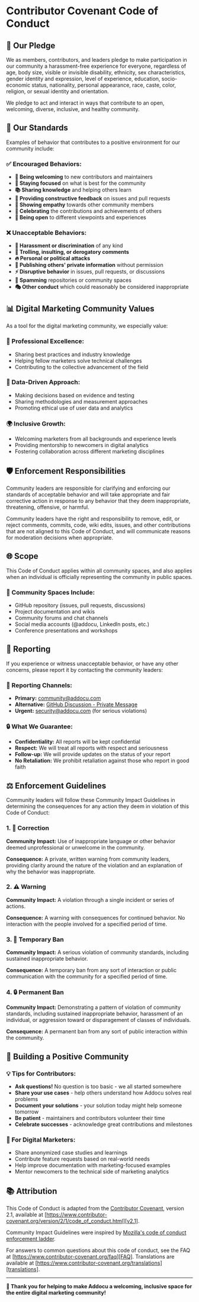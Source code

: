 # Contributor Covenant Code of Conduct

## 🤝 Our Pledge

We as members, contributors, and leaders pledge to make participation in our
community a harassment-free experience for everyone, regardless of age, body
size, visible or invisible disability, ethnicity, sex characteristics, gender
identity and expression, level of experience, education, socio-economic status,
nationality, personal appearance, race, caste, color, religion, or sexual
identity and orientation.

We pledge to act and interact in ways that contribute to an open, welcoming,
diverse, inclusive, and healthy community.

## 🌟 Our Standards

Examples of behavior that contributes to a positive environment for our
community include:

### **✅ Encouraged Behaviors:**
- **🤗 Being welcoming** to new contributors and maintainers
- **🎯 Staying focused** on what is best for the community
- **📚 Sharing knowledge** and helping others learn
- **🔧 Providing constructive feedback** on issues and pull requests
- **🙏 Showing empathy** towards other community members
- **🎉 Celebrating** the contributions and achievements of others
- **🤔 Being open** to different viewpoints and experiences

### **❌ Unacceptable Behaviors:**
- **🚫 Harassment or discrimination** of any kind
- **💬 Trolling, insulting, or derogatory comments**
- **🔥 Personal or political attacks**
- **📧 Publishing others' private information** without permission
- **⚡ Disruptive behavior** in issues, pull requests, or discussions
- **📱 Spamming** repositories or community spaces
- **🎭 Other conduct** which could reasonably be considered inappropriate

## 📊 Digital Marketing Community Values

As a tool for the digital marketing community, we especially value:

### **🎯 Professional Excellence:**
- Sharing best practices and industry knowledge
- Helping fellow marketers solve technical challenges
- Contributing to the collective advancement of the field

### **🔬 Data-Driven Approach:**
- Making decisions based on evidence and testing
- Sharing methodologies and measurement approaches
- Promoting ethical use of user data and analytics

### **🌍 Inclusive Growth:**
- Welcoming marketers from all backgrounds and experience levels
- Providing mentorship to newcomers in digital analytics
- Fostering collaboration across different marketing disciplines

## 🛡️ Enforcement Responsibilities

Community leaders are responsible for clarifying and enforcing our standards of
acceptable behavior and will take appropriate and fair corrective action in
response to any behavior that they deem inappropriate, threatening, offensive,
or harmful.

Community leaders have the right and responsibility to remove, edit, or reject
comments, commits, code, wiki edits, issues, and other contributions that are
not aligned to this Code of Conduct, and will communicate reasons for moderation
decisions when appropriate.

## 🌐 Scope

This Code of Conduct applies within all community spaces, and also applies when
an individual is officially representing the community in public spaces.

### **📍 Community Spaces Include:**
- GitHub repository (issues, pull requests, discussions)
- Project documentation and wikis
- Community forums and chat channels
- Social media accounts (@addocu, LinkedIn posts, etc.)
- Conference presentations and workshops

## 🚨 Reporting

If you experience or witness unacceptable behavior, or have any other concerns,
please report it by contacting the community leaders:

### **📧 Reporting Channels:**
- **Primary:** community@addocu.com
- **Alternative:** [GitHub Discussion - Private Message](https://github.com/jrodeiro5/addocu/discussions)
- **Urgent:** security@addocu.com (for serious violations)

### **🔒 What We Guarantee:**
- **Confidentiality:** All reports will be kept confidential
- **Respect:** We will treat all reports with respect and seriousness
- **Follow-up:** We will provide updates on the status of your report
- **No Retaliation:** We prohibit retaliation against those who report in good faith

## ⚖️ Enforcement Guidelines

Community leaders will follow these Community Impact Guidelines in determining
the consequences for any action they deem in violation of this Code of Conduct:

### **1. 📝 Correction**
**Community Impact:** Use of inappropriate language or other behavior deemed
unprofessional or unwelcome in the community.

**Consequence:** A private, written warning from community leaders, providing
clarity around the nature of the violation and an explanation of why the
behavior was inappropriate.

### **2. ⚠️ Warning**
**Community Impact:** A violation through a single incident or series of actions.

**Consequence:** A warning with consequences for continued behavior. No
interaction with the people involved for a specified period of time.

### **3. 🚫 Temporary Ban**
**Community Impact:** A serious violation of community standards, including
sustained inappropriate behavior.

**Consequence:** A temporary ban from any sort of interaction or public
communication with the community for a specified period of time.

### **4. 🔒 Permanent Ban**
**Community Impact:** Demonstrating a pattern of violation of community
standards, including sustained inappropriate behavior, harassment of an
individual, or aggression toward or disparagement of classes of individuals.

**Consequence:** A permanent ban from any sort of public interaction within the
community.

## 🌟 Building a Positive Community

### **💡 Tips for Contributors:**
- **Ask questions!** No question is too basic - we all started somewhere
- **Share your use cases** - help others understand how Addocu solves real problems
- **Document your solutions** - your solution today might help someone tomorrow
- **Be patient** - maintainers and contributors volunteer their time
- **Celebrate successes** - acknowledge great contributions and milestones

### **🎯 For Digital Marketers:**
- Share anonymized case studies and learnings
- Contribute feature requests based on real-world needs
- Help improve documentation with marketing-focused examples
- Mentor newcomers to the technical side of marketing analytics

## 📚 Attribution

This Code of Conduct is adapted from the [Contributor Covenant][homepage],
version 2.1, available at
[https://www.contributor-covenant.org/version/2/1/code_of_conduct.html][v2.1].

Community Impact Guidelines were inspired by
[Mozilla's code of conduct enforcement ladder][Mozilla CoC].

For answers to common questions about this code of conduct, see the FAQ at
[https://www.contributor-covenant.org/faq][FAQ]. Translations are available at
[https://www.contributor-covenant.org/translations][translations].

[homepage]: https://www.contributor-covenant.org
[v2.1]: https://www.contributor-covenant.org/version/2/1/code_of_conduct.html
[Mozilla CoC]: https://github.com/mozilla/diversity
[FAQ]: https://www.contributor-covenant.org/faq
[translations]: https://www.contributor-covenant.org/translations

---

**💚 Thank you for helping to make Addocu a welcoming, inclusive space for the entire digital marketing community!**
